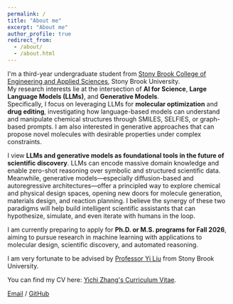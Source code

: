 ```yaml
---
permalink: /
title: "About me"
excerpt: "About me"
author_profile: true
redirect_from: 
  - /about/
  - /about.html
---
```


I'm a third-year undergraduate student from [Stony Brook College of Engineering and Applied Sciences](https://www.stonybrook.edu/commcms/ceas/), Stony Brook University.  
My research interests lie at the intersection of **AI for Science**, **Large Language Models (LLMs)**, and **Generative Models**.  
Specifically, I focus on leveraging LLMs for **molecular optimization** and **drug editing**, investigating how language-based models can understand and manipulate chemical structures through SMILES, SELFIES, or graph-based prompts. I am also interested in generative approaches that can propose novel molecules with desirable properties under complex constraints.

I view **LLMs and generative models as foundational tools in the future of scientific discovery**. LLMs can encode massive domain knowledge and enable zero-shot reasoning over symbolic and structured scientific data. Meanwhile, generative models—especially diffusion-based and autoregressive architectures—offer a principled way to explore chemical and physical design spaces, opening new doors for molecule generation, materials design, and reaction planning. I believe the synergy of these two paradigms will help build intelligent scientific assistants that can hypothesize, simulate, and even iterate with humans in the loop.

I am currently preparing to apply for **Ph.D. or M.S. programs for Fall 2026**, aiming to pursue research in machine learning with applications to molecular design, scientific discovery, and automated reasoning.

I am very fortunate to be advised by [Professor Yi Liu](https://jacoblau0513.github.io/) from Stony Brook University.

You can find my CV here: [Yichi Zhang's Curriculum Vitae](assets/Yichi_Zhang_CV.pdf).

[Email](mailto:yichi.zhang@stonybrook.edu) / [GitHub](https://github.com/YichiXiaoju)

